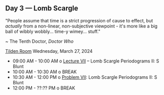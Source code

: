 ## Day 3 — Lomb Scargle 

"People assume that time is a strict progression of cause to effect, but *actually* from a non-linear, non-subjective viewpoint - it's more like a big ball of wibbly wobbly... time-y wimey... stuff."

~ The Tenth Doctor, *Doctor Who*

[Tilden Room](https://maps.app.goo.gl/ARbHSxmpQyZdKMGR6) Wednesday, March 27, 2024

* 09:00 AM - 10:00 AM o [Lecture VII](Day3/) – Lomb Scargle Periodograms II: S Blunt
* 10:00 AM - 10:30 AM o BREAK
* 10:30 AM - 12:00 PM o [Problem VII](Day3/): Lomb Scargle Periodograms II: S Blunt
* 12:00 PM - ??:?? PM o BREAK